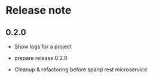 # Release note

## 0.2.0
* Show logs for a project

* prepare release 0.2.0

* Cleanup & refactoring before sparql rest microservice

